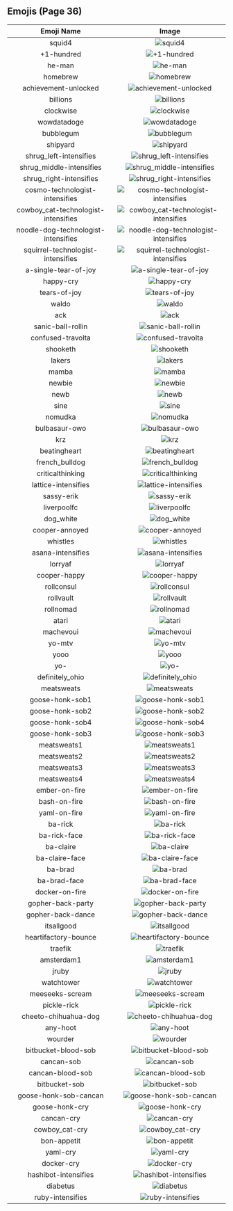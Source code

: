 
## Emojis (Page 36)
|Emoji Name|Image|
| :-: | :-: |
|squid4| ![squid4](/output/squid4.png)|
|+1-hundred| ![+1-hundred](/output/+1-hundred.png)|
|he-man| ![he-man](/output/he-man.png)|
|homebrew| ![homebrew](/output/homebrew.png)|
|achievement-unlocked| ![achievement-unlocked](/output/achievement-unlocked.png)|
|billions| ![billions](/output/billions.jpg)|
|clockwise| ![clockwise](/output/clockwise)|
|wowdatadoge| ![wowdatadoge](/output/wowdatadoge.png)|
|bubblegum| ![bubblegum](/output/bubblegum.jpg)|
|shipyard| ![shipyard](/output/shipyard.png)|
|shrug_left-intensifies| ![shrug_left-intensifies](/output/shrug_left-intensifies.gif)|
|shrug_middle-intensifies| ![shrug_middle-intensifies](/output/shrug_middle-intensifies.gif)|
|shrug_right-intensifies| ![shrug_right-intensifies](/output/shrug_right-intensifies.gif)|
|cosmo-technologist-intensifies| ![cosmo-technologist-intensifies](/output/cosmo-technologist-intensifies.gif)|
|cowboy_cat-technologist-intensifies| ![cowboy_cat-technologist-intensifies](/output/cowboy_cat-technologist-intensifies.gif)|
|noodle-dog-technologist-intensifies| ![noodle-dog-technologist-intensifies](/output/noodle-dog-technologist-intensifies.gif)|
|squirrel-technologist-intensifies| ![squirrel-technologist-intensifies](/output/squirrel-technologist-intensifies.gif)|
|a-single-tear-of-joy| ![a-single-tear-of-joy](/output/a-single-tear-of-joy.png)|
|happy-cry| ![happy-cry](/output/happy-cry.png)|
|tears-of-joy| ![tears-of-joy](/output/tears-of-joy.png)|
|waldo| ![waldo](/output/waldo.png)|
|ack| ![ack](/output/ack.png)|
|sanic-ball-rollin| ![sanic-ball-rollin](/output/sanic-ball-rollin.gif)|
|confused-travolta| ![confused-travolta](/output/confused-travolta.gif)|
|shooketh| ![shooketh](/output/shooketh.jpg)|
|lakers| ![lakers](/output/lakers.png)|
|mamba| ![mamba](/output/mamba.png)|
|newbie| ![newbie](/output/newbie.jpg)|
|newb| ![newb](/output/newb.jpg)|
|sine| ![sine](/output/sine.png)|
|nomudka| ![nomudka](/output/nomudka.png)|
|bulbasaur-owo| ![bulbasaur-owo](/output/bulbasaur-owo.png)|
|krz| ![krz](/output/krz.png)|
|beatingheart| ![beatingheart](/output/beatingheart.gif)|
|french_bulldog| ![french_bulldog](/output/french_bulldog.png)|
|criticalthinking| ![criticalthinking](/output/criticalthinking.jpg)|
|lattice-intensifies| ![lattice-intensifies](/output/lattice-intensifies.gif)|
|sassy-erik| ![sassy-erik](/output/sassy-erik.png)|
|liverpoolfc| ![liverpoolfc](/output/liverpoolfc.jpg)|
|dog_white| ![dog_white](/output/dog_white.png)|
|cooper-annoyed| ![cooper-annoyed](/output/cooper-annoyed.png)|
|whistles| ![whistles](/output/whistles.jpg)|
|asana-intensifies| ![asana-intensifies](/output/asana-intensifies.gif)|
|lorryaf| ![lorryaf](/output/lorryaf.png)|
|cooper-happy| ![cooper-happy](/output/cooper-happy.png)|
|rollconsul| ![rollconsul](/output/rollconsul.gif)|
|rollvault| ![rollvault](/output/rollvault.gif)|
|rollnomad| ![rollnomad](/output/rollnomad.gif)|
|atari| ![atari](/output/atari.png)|
|machevoui| ![machevoui](/output/machevoui.png)|
|yo-mtv| ![yo-mtv](/output/yo-mtv.jpg)|
|yooo| ![yooo](/output/yooo.jpg)|
|yo-| ![yo-](/output/yo-.jpg)|
|definitely_ohio| ![definitely_ohio](/output/definitely_ohio.png)|
|meatsweats| ![meatsweats](/output/meatsweats.png)|
|goose-honk-sob1| ![goose-honk-sob1](/output/goose-honk-sob1.png)|
|goose-honk-sob2| ![goose-honk-sob2](/output/goose-honk-sob2.png)|
|goose-honk-sob4| ![goose-honk-sob4](/output/goose-honk-sob4.png)|
|goose-honk-sob3| ![goose-honk-sob3](/output/goose-honk-sob3.png)|
|meatsweats1| ![meatsweats1](/output/meatsweats1.png)|
|meatsweats2| ![meatsweats2](/output/meatsweats2.png)|
|meatsweats3| ![meatsweats3](/output/meatsweats3.png)|
|meatsweats4| ![meatsweats4](/output/meatsweats4.png)|
|ember-on-fire| ![ember-on-fire](/output/ember-on-fire.gif)|
|bash-on-fire| ![bash-on-fire](/output/bash-on-fire.gif)|
|yaml-on-fire| ![yaml-on-fire](/output/yaml-on-fire.gif)|
|ba-rick| ![ba-rick](/output/ba-rick.png)|
|ba-rick-face| ![ba-rick-face](/output/ba-rick-face.png)|
|ba-claire| ![ba-claire](/output/ba-claire.png)|
|ba-claire-face| ![ba-claire-face](/output/ba-claire-face.png)|
|ba-brad| ![ba-brad](/output/ba-brad.png)|
|ba-brad-face| ![ba-brad-face](/output/ba-brad-face.png)|
|docker-on-fire| ![docker-on-fire](/output/docker-on-fire.gif)|
|gopher-back-party| ![gopher-back-party](/output/gopher-back-party.gif)|
|gopher-back-dance| ![gopher-back-dance](/output/gopher-back-dance.gif)|
|itsallgood| ![itsallgood](/output/itsallgood.gif)|
|heartifactory-bounce| ![heartifactory-bounce](/output/heartifactory-bounce.gif)|
|traefik| ![traefik](/output/traefik.png)|
|amsterdam1| ![amsterdam1](/output/amsterdam1.png)|
|jruby| ![jruby](/output/jruby.png)|
|watchtower| ![watchtower](/output/watchtower.png)|
|meeseeks-scream| ![meeseeks-scream](/output/meeseeks-scream.png)|
|pickle-rick| ![pickle-rick](/output/pickle-rick.png)|
|cheeto-chihuahua-dog| ![cheeto-chihuahua-dog](/output/cheeto-chihuahua-dog.png)|
|any-hoot| ![any-hoot](/output/any-hoot.png)|
|wourder| ![wourder](/output/wourder.png)|
|bitbucket-blood-sob| ![bitbucket-blood-sob](/output/bitbucket-blood-sob.png)|
|cancan-sob| ![cancan-sob](/output/cancan-sob.png)|
|cancan-blood-sob| ![cancan-blood-sob](/output/cancan-blood-sob.png)|
|bitbucket-sob| ![bitbucket-sob](/output/bitbucket-sob.png)|
|goose-honk-sob-cancan| ![goose-honk-sob-cancan](/output/goose-honk-sob-cancan.png)|
|goose-honk-cry| ![goose-honk-cry](/output/goose-honk-cry.png)|
|cancan-cry| ![cancan-cry](/output/cancan-cry.png)|
|cowboy_cat-cry| ![cowboy_cat-cry](/output/cowboy_cat-cry.png)|
|bon-appetit| ![bon-appetit](/output/bon-appetit.jpg)|
|yaml-cry| ![yaml-cry](/output/yaml-cry.png)|
|docker-cry| ![docker-cry](/output/docker-cry.png)|
|hashibot-intensifies| ![hashibot-intensifies](/output/hashibot-intensifies.gif)|
|diabetus| ![diabetus](/output/diabetus.png)|
|ruby-intensifies| ![ruby-intensifies](/output/ruby-intensifies.gif)|